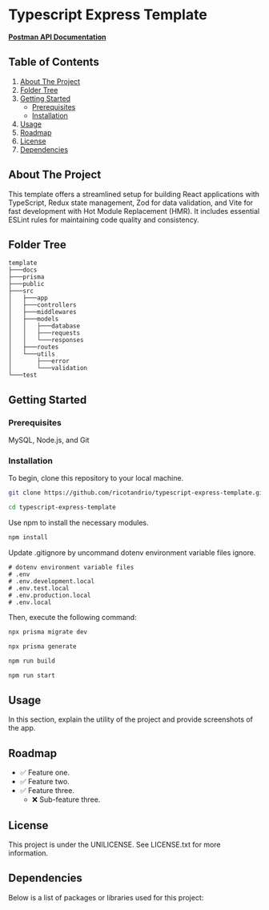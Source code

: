 # Typescript Express Template

<!-- readme header  -->
<div align="center">
  <p align="left">
    <a href=""><strong>Postman API Documentation</strong></a>
  </p>
</div>

<!-- table of contents  -->
## Table of Contents

<ol>
  <li>
    <a href="#about-the-project">About The Project</a>
  </li>
  <li>
    <a href="#folder-tree">Folder Tree</a>
  </li>
  <li>
    <a href="#getting-started">Getting Started</a>
    <ul>
      <li><a href="#prerequisites">Prerequisites</a></li>
      <li><a href="#installation">Installation</a></li>
    </ul>
  </li>
  <li><a href="#usage">Usage</a></li>
  <li><a href="#roadmap">Roadmap</a></li>
  <li><a href="#license">License</a></li>
  <li><a href="#dependencies">Dependencies</a></li>
</ol>

## About The Project

This template offers a streamlined setup for building React applications with TypeScript, Redux state management, Zod for data validation, and Vite for fast development with Hot Module Replacement (HMR). It includes essential ESLint rules for maintaining code quality and consistency. 

## Folder Tree
```
template
├───docs
├───prisma
├───public
├───src
│   ├───app
│   ├───controllers
│   ├───middlewares
│   ├───models
│   │   ├───database
│   │   ├───requests
│   │   └───responses
│   ├───routes
│   └───utils
│       ├───error
│       └───validation
└───test
```

## Getting Started

### Prerequisites
MySQL, Node.js, and Git

### Installation
To begin, clone this repository to your local machine.

```bash
git clone https://github.com/ricotandrio/typescript-express-template.git

cd typescript-express-template
```

Use npm to install the necessary modules.

```bash
npm install
```

Update .gitignore by uncommand dotenv environment variable files ignore.

```env
# dotenv environment variable files
# .env
# .env.development.local
# .env.test.local
# .env.production.local
# .env.local
```

Then, execute the following command:

```bash
npx prisma migrate dev

npx prisma generate

npm run build

npm run start
```

## Usage
In this section, explain the utility of the project and provide screenshots of the app.

## Roadmap
- ✅ Feature one.
- ✅ Feature two.
- ✅ Feature three.
  - ❌ Sub-feature three.

## License 
This project is under the UNILICENSE. See LICENSE.txt for more information.

## Dependencies
Below is a list of packages or libraries used for this project:

